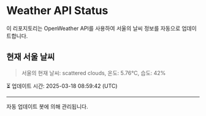
# Weather API Status

이 리포지토리는 OpenWeather API를 사용하여 서울의 날씨 정보를 자동으로 업데이트합니다.

## 현재 서울 날씨
> 서울의 현재 날씨: scattered clouds, 온도: 5.76°C, 습도: 42%

⏳ 업데이트 시간: 2025-03-18 08:59:42 (UTC)

---
자동 업데이트 봇에 의해 관리됩니다.
